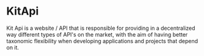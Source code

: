# KitApi
Kit Api is a website / API that is responsible for providing in a decentralized way different types of API's on the market, with the aim of having better taxonomic flexibility when developing applications and projects that depend on it.
